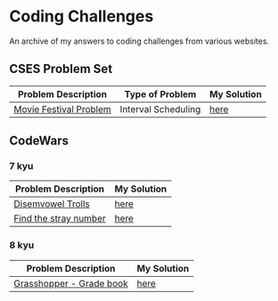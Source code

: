 # Coding Challenges
An archive of my answers to coding challenges from various websites.

## CSES Problem Set
Problem Description | Type of Problem | My Solution
------------------- | --------------- | -----------
[Movie Festival Problem](https://cses.fi/problemset/list/) | Interval Scheduling | [here](https://github.com/monikered/coding-challenges/blob/main/CSES%20Problem%20Set/Movie%20Festival%20Problem.py)

## CodeWars
### 7 kyu
Problem Description | My Solution
------------------- | -----------
[Disemvowel Trolls](https://www.codewars.com/kata/52fba66badcd10859f00097e) | [here](https://github.com/monikered/coding-challenges/blob/main/CodeWars/disemvowel-trolls.py)
[Find the stray number](https://www.codewars.com/kata/57f609022f4d534f05000024/solutions/python/me/best_practice) | [here](https://github.com/monikered/coding-challenges/blob/main/CodeWars/find-the-stray-number.py)

### 8 kyu
Problem Description | My Solution
------------------- | -----------
[Grasshopper - Grade book](https://www.codewars.com/kata/55cbd4ba903825f7970000f5/python) | [here](https://github.com/monikered/coding-challenges/blob/main/CodeWars/grasshopper-grade-book.py)
